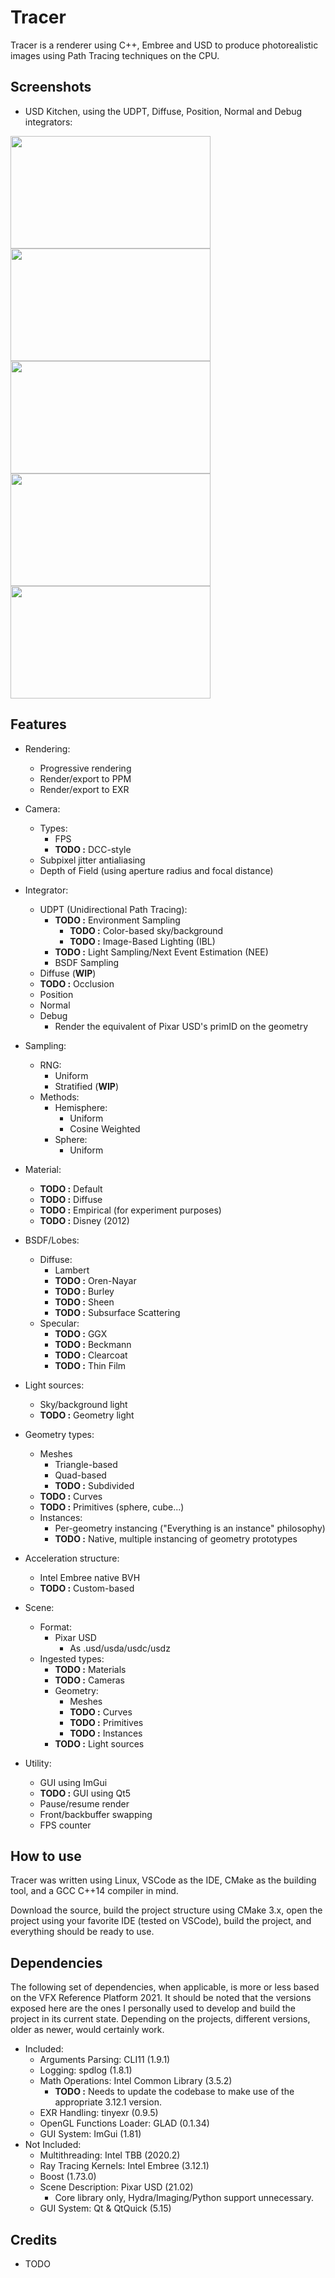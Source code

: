 Tracer
======

Tracer is a renderer using C++, Embree and USD to produce photorealistic images using Path Tracing techniques on the CPU.

Screenshots
------

* USD Kitchen, using the UDPT, Diffuse, Position, Normal and Debug integrators:

<img src="https://i.ibb.co/CPKcY58/tracer-render-udpt.png" width="320" height="180"> <img src="https://i.ibb.co/0yZdGqq/tracer-render-diffuse.png" width="320" height="180">
<img src="https://i.ibb.co/fqnQrBs/tracer-render-position.png" width="320" height="180"> <img src="https://i.ibb.co/Trg5H3W/tracer-render-normal.png" width="320" height="180">
<img src="https://i.ibb.co/xHCYrnY/tracer-render-debug.png" width="320" height="180">

Features
------

* Rendering:
    * Progressive rendering
    * Render/export to PPM
    * Render/export to EXR

* Camera:
    * Types:
        * FPS
        * **TODO :** DCC-style
    * Subpixel jitter antialiasing
    * Depth of Field (using aperture radius and focal distance)

* Integrator:
    * UDPT (Unidirectional Path Tracing):
        * **TODO :** Environment Sampling
            * **TODO :** Color-based sky/background
            * **TODO :** Image-Based Lighting (IBL)
        * **TODO :** Light Sampling/Next Event Estimation (NEE)
        * BSDF Sampling
    * Diffuse (**WIP**)
    * **TODO :** Occlusion
    * Position
    * Normal
    * Debug
        * Render the equivalent of Pixar USD's primID on the geometry

* Sampling:
    * RNG:
        * Uniform
        * Stratified (**WIP**)
    * Methods:
        * Hemisphere:
            * Uniform
            * Cosine Weighted
        * Sphere:
            * Uniform

* Material:
    * **TODO :** Default
    * **TODO :** Diffuse
    * **TODO :** Empirical (for experiment purposes)
    * **TODO :** Disney (2012)

* BSDF/Lobes:
    * Diffuse:
        * Lambert
        * **TODO :** Oren-Nayar
        * **TODO :** Burley
        * **TODO :** Sheen
        * **TODO :** Subsurface Scattering
    * Specular:
        * **TODO :** GGX
        * **TODO :** Beckmann
        * **TODO :** Clearcoat
        * **TODO :** Thin Film

* Light sources:
    * Sky/background light
    * **TODO :** Geometry light

* Geometry types:
    * Meshes
        * Triangle-based
        * Quad-based
        * **TODO :**  Subdivided
    * **TODO :** Curves
    * **TODO :** Primitives (sphere, cube...)
    * Instances:
        * Per-geometry instancing ("Everything is an instance" philosophy)
        * **TODO :** Native, multiple instancing of geometry prototypes

* Acceleration structure:
    * Intel Embree native BVH
    * **TODO :** Custom-based

* Scene:
    * Format:
        * Pixar USD
            * As .usd/usda/usdc/usdz
    * Ingested types:
        * **TODO :** Materials
        * **TODO :** Cameras
        * Geometry:
            * Meshes
            * **TODO :** Curves
            * **TODO :** Primitives
            * **TODO :** Instances
        * **TODO :** Light sources

* Utility:
    * GUI using ImGui
    * **TODO :** GUI using Qt5
    * Pause/resume render
    * Front/backbuffer swapping
    * FPS counter

How to use
------

Tracer was written using Linux, VSCode as the IDE, CMake as the building tool, and a GCC C++14 compiler in mind.

Download the source, build the project structure using CMake 3.x, open the project using your favorite IDE (tested on VSCode), build the project, and everything should be ready to use.

Dependencies
------

The following set of dependencies, when applicable, is more or less based on the VFX Reference Platform 2021.
It should be noted that the versions exposed here are the ones I personally used to develop and build the project in its current state. Depending on the projects, different versions, older as newer, would certainly work.

* Included:
    * Arguments Parsing: CLI11 (1.9.1)
    * Logging: spdlog (1.8.1)
    * Math Operations: Intel Common Library (3.5.2)
        * **TODO :** Needs to update the codebase to make use of the appropriate 3.12.1 version.
    * EXR Handling: tinyexr (0.9.5)
    * OpenGL Functions Loader: GLAD (0.1.34)
    * GUI System: ImGui (1.81)
* Not Included:
    * Multithreading: Intel TBB (2020.2)
    * Ray Tracing Kernels: Intel Embree (3.12.1)
    * Boost (1.73.0)
    * Scene Description: Pixar USD (21.02)
        * Core library only, Hydra/Imaging/Python support unnecessary.
    * GUI System: Qt & QtQuick (5.15)

Credits
------

* TODO

